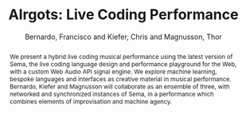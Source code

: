 ---
title: "AIrgots: Live Coding Performance"
abstract: "We present a hybrid live coding musical performance using the latest version of Sema, the live coding language design and performance playground for the Web, with a custom Web Audio API signal engine. We explore machine learning, bespoke languages and interfaces as creative material in musical performance. Bernardo, Kiefer and Magnusson will collaborate as an ensemble of three, with networked and synchronized instances of Sema, in a performance which combines elements of improvisation and machine agency."
address: "Barcelona, Spain"
booktitle: "Proceedings of the International Web Audio Conference"
editor: "Joglar-Ongay, Luis and Serra, Xavier and Font, Frederic and Tovstogan, Philip and Stolfi, Ariane and A. Correya, Albin and Ramires, Antonio and Bogdanov, Dmitry and Faraldo, Angel and Favory, Xavier"
month: "July"
publisher: "UPF"
series: "WAC '21"
pages: ""
id: "2021_38"
author: "Bernardo, Francisco and Kiefer, Chris and Magnusson, Thor"
webAuthor: "Francisco Bernardo, Chris Kiefer, Thor Magnusson"
track: "Performance"
year: "2021"
tags: year2021
media: https://youtu.be/zKyXkVGrFgA
pdflink: "/_data/papers/pdf/2021/2021_38.pdf"
ISSN: "2663-5844"
---